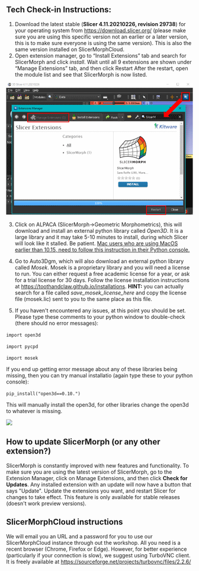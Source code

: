 ## Tech Check-in Instructions:


1. Download the latest stable (**Slicer 4.11.20210226, revision 29738**) for your operating system from https://download.slicer.org/ (please make sure you are using this specific version not an earlier or a later version, this is to make sure everyone is using the same version). This is also the same version installed on SlicerMorphCloud. 
2. Open extension manager, go to “Install Extensions” tab and search for SlicerMorph and click *install*.
Wait until all 9 extensions are shown under “Manage Extensions” tab, and then click Restart
After the restart, open the module list and see that SlicerMorph is now listed.

<img src="exten_manager.png">

3. Click on ALPACA (SlicerMorph->Geometric Morphometrics), this will download and install an external python library called *Open3D*. It is a large library and it may take 5-10 minutes to install, during which Slicer will look like it stalled. Be patient. [Mac users who are using MacOS earlier than 10.15, need to follow this instruction in their Python console.](https://discourse.slicer.org/t/cant-load-open3d/12950/6?u=muratmaga) 

4. Go to Auto3Dgm, which will also download an external python library called *Mosek*. 
Mosek is a proprietary library and you will need a license to run. You can either request a free academic license for a year, or ask for a trial license for 30 days. Follow the license installation instructions at https://toothandclaw.github.io/installations. **HINT:** you can actually search for a file called *save_mosek_license_here* and copy the license file (mosek.lic) sent to you to the same place as this file. 

5. If you haven't encountered any issues, at this point you should be set. Please type these comments to your python window to double-check (there should no error messages):

  ```import open3d```
  
  ```import pycpd```
  
  ```import mosek```
  
If you end up getting error message about any of these libraries being missing, then you can try manual installatio (again type these to your python console):

```pip_install("open3d==0.10.")```
  
  This will manually install the open3d, for other libraries change the open3d to whatever is missing. 

<img src="python_console.png">

## How to update SlicerMorph (or any other extension?)
SlicerMorph is constantly improved with new features and functionality. To make sure you are using the latest version of SlicerMorph, go to the Extension Manager, click on Manage Extensions, and then click **Check for Updates**. Any installed extension with an update will now have a button that says "Update". Update the extensions you want, and restart Slicer for changes to take effect. This feature is only available for stable releases (doesn't work preview versions). 

## SlicerMorphCloud instructions
We will email you an URL and a password for you to use our SlicerMorphCloud instance through out the workshop. All you need is a recent browser (Chrome, Firefox or Edge). However, for better experience (particularly if your connection is slow), we suggest using TurboVNC client. It is freely available at https://sourceforge.net/projects/turbovnc/files/2.2.6/  


